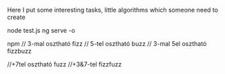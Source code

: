 Here I put some interesting tasks, little algorithms which someone need to create

node test.js
ng serve -o 

npm 
// 3-mal osztható fizz
// 5-tel osztható buzz
// 3-mal 5el osztható fizzbuzz

//+7tel osztható fuzz
//+3&7-tel fizzfuzz

